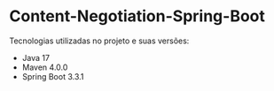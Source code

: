 # Content-Negotiation-Spring-Boot

Tecnologias utilizadas no projeto e suas versões:
- Java 17
- Maven 4.0.0
- Spring Boot 3.3.1

